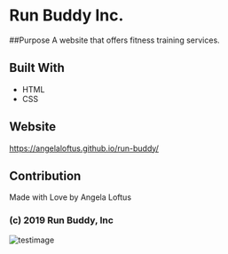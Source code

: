  # Run Buddy Inc.
 
 ##Purpose
 A website that offers fitness training services.
 
 ## Built With
 * HTML
 * CSS
 ## Website
https://angelaloftus.github.io/run-buddy/ 

 ## Contribution
 Made with Love by Angela Loftus

### (c) 2019 Run Buddy, Inc

![testimage](/assets/images/hero-bg.jpeg)
 
